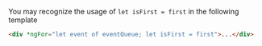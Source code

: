 You may recognize the usage of `let isFirst = first` in the following template

```html
<div *ngFor="let event of eventQueue; let isFirst = first">...</div>
```

